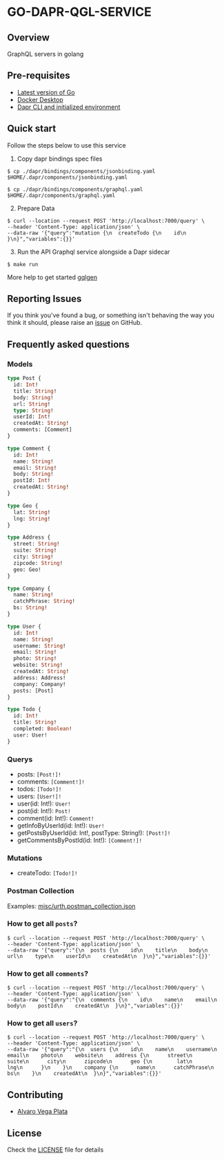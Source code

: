 # GO-DAPR-QGL-SERVICE

## Overview

GraphQL servers in golang

## Pre-requisites

- [Latest version of Go](https://go.dev/dl/)
- [Docker Desktop](https://www.docker.com/products/docker-desktop/)
- [Dapr CLI and initialized environment](https://docs.dapr.io/getting-started)

## Quick start

Follow the steps below to use this service

1. Copy dapr bindings spec files

```console
$ cp ./dapr/bindings/components/jsonbinding.yaml $HOME/.dapr/components/jsonbinding.yaml
```
```console
$ cp ./dapr/bindings/components/graphql.yaml $HOME/.dapr/components/graphql.yaml
```

2. Prepare Data

```console
$ curl --location --request POST 'http://localhost:7000/query' \
--header 'Content-Type: application/json' \
--data-raw '{"query":"mutation {\n  createTodo {\n    id\n  }\n}","variables":{}}'
```

3. Run the API Graphql service alongside a Dapr sidecar

```console
$ make run
```

More help to get started [gqlgen](https://github.com/99designs/gqlgen)

## Reporting Issues

If you think you've found a bug, or something isn't behaving the way you think it should, please raise an [issue](https://github.com/zeimbeekor/go-dapr-gql-service/issues) on GitHub.

## Frequently asked questions

### Models

```graphql
type Post {
  id: Int!
  title: String!
  body: String!
  url: String!
  type: String!
  userId: Int!
  createdAt: String!
  comments: [Comment]
}
```

```graphql
type Comment {
  id: Int!
  name: String!
  email: String!
  body: String!
  postId: Int!
  createdAt: String!
}
```

```graphql
type Geo {
  lat: String!
  lng: String!
}
```

```graphql
type Address {
  street: String!
  suite: String!
  city: String!
  zipcode: String!
  geo: Geo!
}
```

```graphql
type Company {
  name: String!
  catchPhrase: String!
  bs: String!
}
```

```graphql
type User {
  id: Int!
  name: String!
  username: String!
  email: String!
  photo: String!
  website: String!
  createdAt: String!
  address: Address!
  company: Company!
  posts: [Post]
}
```

```graphql
type Todo {
  id: Int!
  title: String!
  completed: Boolean!
  user: User!
}
```

### Querys

- posts: `[Post!]!`
- comments: `[Comment!]!`
- todos: `[Todo!]!`
- users: `[User!]!`
- user(id: Int!): `User!`
- post(id: Int!): `Post!`
- comment(id: Int!): `Comment!`
- getInfoByUserId(id: Int!): `User!`
- getPostsByUserId(id: Int!, postType: String!): `[Post!]!`
- getCommentsByPostId(id: Int!): `[Comment!]!`

### Mutations

- createTodo: `[Todo!]!`

### Postman Collection

Examples: [misc/urth.postman_collection.json](https://github.com/zeimbeekor/go-dapr-gql-service/blob/master/misc/urth.postman_collection.json)

### How to get all `posts`?

```console
$ curl --location --request POST 'http://localhost:7000/query' \
--header 'Content-Type: application/json' \
--data-raw '{"query":"{\n  posts {\n    id\n    title\n    body\n    url\n    type\n    userId\n    createdAt\n  }\n}","variables":{}}'
```

### How to get all `comments`?

```console
$ curl --location --request POST 'http://localhost:7000/query' \
--header 'Content-Type: application/json' \
--data-raw '{"query":"{\n  comments {\n    id\n    name\n    email\n    body\n    postId\n    createdAt\n  }\n}","variables":{}}'
```

### How to get all `users`?

```console
$ curl --location --request POST 'http://localhost:7000/query' \
--header 'Content-Type: application/json' \
--data-raw '{"query":"{\n  users {\n    id\n    name\n    username\n    email\n    photo\n    website\n    address {\n      street\n      suite\n      city\n      zipcode\n      geo {\n        lat\n        lng\n      }\n    }\n    company {\n      name\n      catchPhrase\n      bs\n    }\n    createdAt\n  }\n}","variables":{}}'
```

## Contributing

* [Alvaro Vega Plata](https://github.com/zeimbeekor)

## License

Check the [LICENSE](LICENSE) file for details